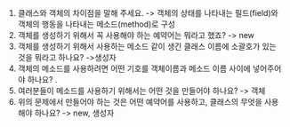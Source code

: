 1. 클래스와 객체의 차이점을 말해 주세요. -> 객체의 상태를 나타내는 필드(field)와 객체의 행동을 나타내는 메소드(method)로 구성
2. 객체를 생성하기 위해서 꼭 사용해야 하는 예약어는 뭐라고 했죠? -> new
3. 객체를 생성하기 위해서 사용하는 메소드 같이 생긴 클래스 이름에 소괄호가 있는 것을 뭐라고 하나요? ->생성자
4. 객체의 메소드를 사용하려면 어떤 기호를 객체이름과 메소드 이름 사이에 넣어주어야 하나요? .
5. 여러분들이 메소드를 사용하기 위해서는 어떤 것을 만들어야 하나요? -> 객체
6. 위의 문제에서 만들어야 하는 것은 어떤 예약어를 사용하고, 클래스의 무엇을 사용해야 하나요? -> new, 생성자
